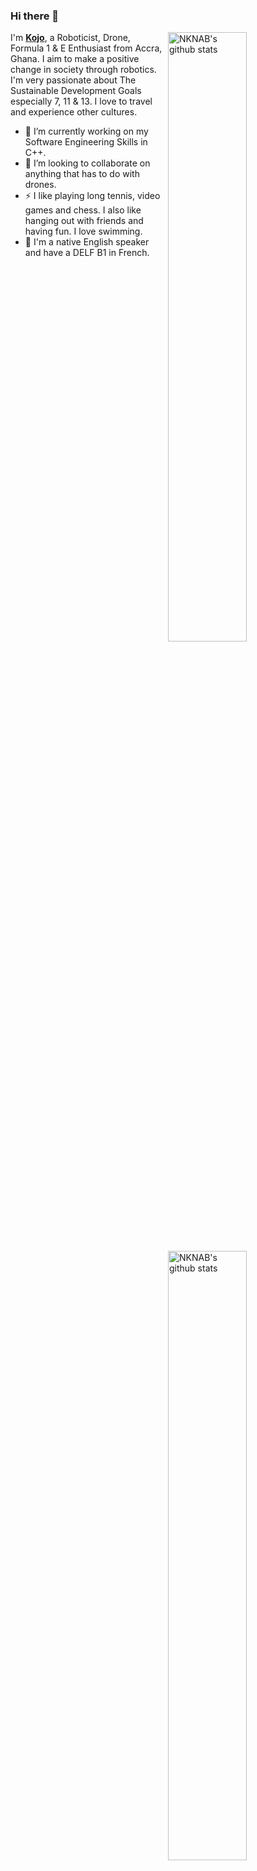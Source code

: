 ### Hi there 👋

<img align="right" alt="NKNAB's github stats" width="50%" src="https://github-readme-stats.vercel.app/api?username=nknab&show_icons=true&theme=vue-dark&show_owner=true&count_private=true">

<img align="right" alt="NKNAB's github stats" width="50%" src="https://github-readme-stats.vercel.app/api/top-langs/?username=nknab&layout=compact&count_private=true&langs_count=6&hide=HTML,CSS,CMAKE,Shaderlab,Javascript,Go">

I'm [**Kojo**](https://nknab.com), a Roboticist, Drone, Formula 1 & E Enthusiast from Accra, Ghana. I aim to make a positive change in society through robotics. I'm very passionate about The Sustainable Development Goals especially 7, 11 & 13. I love to travel and experience other cultures.



- 🔭 I’m currently working on my Software Engineering Skills in C++.
- 👯 I’m looking to collaborate on anything that has to do with drones.
- ⚡ I like playing long tennis, video games and chess. I also like hanging out with friends and having fun. I love swimming.
- 💬 I'm a native English speaker and have a DELF B1 in French.


<!--
**nknab/nknab** is a ✨ _special_ ✨ repository because its `README.md` (this file) appears on your GitHub profile.

Here are some ideas to get you started:

- 🔭 I’m currently working on
- 🌱 I’m currently learning ...
- 👯 I’m looking to collaborate on ...
- 🤔 I’m looking for help with ...
- 💬 Ask me about ...
- 📫 How to reach me: ...
- 😄 Pronouns: ...
- ⚡ Fun fact: ...
-->
